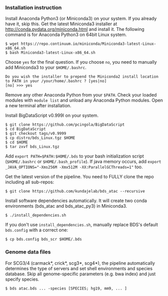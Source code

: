 ### Installation instruction

Install Anaconda Python3 (or Miniconda3) on your system. If you already have it, skip this. Get the latest Miniconda3 installer at <a href="http://conda.pydata.org/miniconda.html" target=_blank>http://conda.pydata.org/miniconda.html</a> and install it. The following command is for Anaconda Python3 on 64bit Linux system.
```
$ wget https://repo.continuum.io/miniconda/Miniconda3-latest-Linux-x86_64.sh
$ bash Miniconda3-latest-Linux-x86_64.sh
```
Choose `yes` for the final question. If you choose `no`, you need to manually add Miniconda3 to your `$HOME/.bashrc`.
```
Do you wish the installer to prepend the Miniconda2 install location
to PATH in your /your/home/.bashrc ? [yes|no]
[no] >>> yes
```
Remove any other Anaconda Python from your `$PATH`. Check your loaded modules with `module list` and unload any Anaconda Python modules. Open a new terminal after installation.

Install BigDataScript v0.999l on your system.
```
$ git clone https://github.com/pcingola/BigDataScript
$ cd BigDataScript
$ git checkout tags/v0.9999
$ cp distro/bds_Linux.tgz $HOME
$ cd $HOME
$ tar zxvf bds_Linux.tgz
```
Add `export PATH=$PATH:$HOME/.bds` to your bash initialization script (`$HOME/.bashrc` or `$HOME/.bash_profile`). If java memory occurs, add `export _JAVA_OPTIONS="-Xms256M -Xmx512M -XX:ParallelGCThreads=1"` too.

Get the latest version of the pipeline. You need to FULLY clone the repo including all sub-repos:
```
$ git clone https://github.com/kundajelab/bds_atac --recursive
```
Install software dependencies automatically. It will create two conda environments (bds_atac and bds_atac_py3) in Miniconda3.
```
$ ./install_dependencies.sh
```
If you don't use `install_dependencies.sh`, manually replace BDS's default `bds.config` with a correct one:
```
$ cp bds.config bds_scr $HOME/.bds
```


### Genome data files

For SCG3/4 (carmack*, crick*, scg3*, scg4*), the pipeline automatically determines the type of servers and set shell environments and species database. Skip all genome-specific parameters (e.g. bwa index) and just specify species.
```
$ bds atac.bds ... -species [SPECIES; hg19, mm9, ... ]
```
